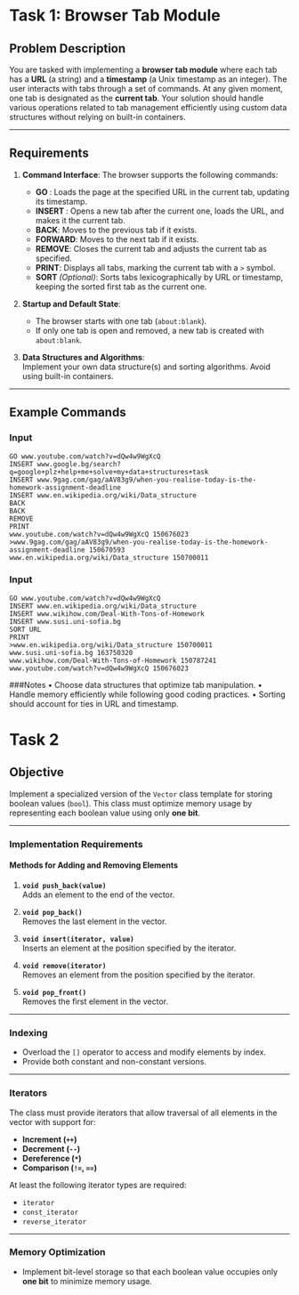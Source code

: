 # Task 1: Browser Tab Module

## Problem Description
You are tasked with implementing a **browser tab module** where each tab has a **URL** (a string) and a **timestamp** (a Unix timestamp as an integer). The user interacts with tabs through a set of commands. At any given moment, one tab is designated as the **current tab**. Your solution should handle various operations related to tab management efficiently using custom data structures without relying on built-in containers.

---

## Requirements
1. **Command Interface**: The browser supports the following commands:
   - **GO <url>**: Loads the page at the specified URL in the current tab, updating its timestamp.
   - **INSERT <url>**: Opens a new tab after the current one, loads the URL, and makes it the current tab.
   - **BACK**: Moves to the previous tab if it exists.
   - **FORWARD**: Moves to the next tab if it exists.
   - **REMOVE**: Closes the current tab and adjusts the current tab as specified.
   - **PRINT**: Displays all tabs, marking the current tab with a `>` symbol.
   - **SORT <by>** *(Optional)*: Sorts tabs lexicographically by URL or timestamp, keeping the sorted first tab as the current one.

2. **Startup and Default State**:  
   - The browser starts with one tab (`about:blank`).
   - If only one tab is open and removed, a new tab is created with `about:blank`.

3. **Data Structures and Algorithms**:  
   Implement your own data structure(s) and sorting algorithms. Avoid using built-in containers.

---

## Example Commands
### Input
```plaintext
GO www.youtube.com/watch?v=dQw4w9WgXcQ
INSERT www.google.bg/search?q=google+plz+help+me+solve+my+data+structures+task
INSERT www.9gag.com/gag/aAV83g9/when-you-realise-today-is-the-homework-assignment-deadline
INSERT www.en.wikipedia.org/wiki/Data_structure
BACK
BACK
REMOVE
PRINT
www.youtube.com/watch?v=dQw4w9WgXcQ 150676023
>www.9gag.com/gag/aAV83g9/when-you-realise-today-is-the-homework-assignment-deadline 150670593
www.en.wikipedia.org/wiki/Data_structure 150700011
```
### Input
```plaintext
GO www.youtube.com/watch?v=dQw4w9WgXcQ
INSERT www.en.wikipedia.org/wiki/Data_structure
INSERT www.wikihow.com/Deal-With-Tons-of-Homework
INSERT www.susi.uni-sofia.bg
SORT URL
PRINT
>www.en.wikipedia.org/wiki/Data_structure 150700011
www.susi.uni-sofia.bg 163750320
www.wikihow.com/Deal-With-Tons-of-Homework 150787241
www.youtube.com/watch?v=dQw4w9WgXcQ 150676023
```
###Notes
	•	Choose data structures that optimize tab manipulation.
	•	Handle memory efficiently while following good coding practices.
	•	Sorting should account for ties in URL and timestamp.

# Task 2

## Objective
Implement a specialized version of the `Vector` class template for storing boolean values (`bool`). This class must optimize memory usage by representing each boolean value using only **one bit**.

---

### Implementation Requirements

#### Methods for Adding and Removing Elements
1. **`void push_back(value)`**  
   Adds an element to the end of the vector.

2. **`void pop_back()`**  
   Removes the last element in the vector.

3. **`void insert(iterator, value)`**  
   Inserts an element at the position specified by the iterator.

4. **`void remove(iterator)`**  
   Removes an element from the position specified by the iterator.

5. **`void pop_front()`**  
   Removes the first element in the vector.

---

### Indexing
- Overload the `[]` operator to access and modify elements by index.  
- Provide both constant and non-constant versions.

---

### Iterators
The class must provide iterators that allow traversal of all elements in the vector with support for:
- **Increment (`++`)**  
- **Decrement (`--`)**  
- **Dereference (`*`)**  
- **Comparison (`!=`, `==`)**  

At least the following iterator types are required:
- `iterator`
- `const_iterator`
- `reverse_iterator`

---

### Memory Optimization
- Implement bit-level storage so that each boolean value occupies only **one bit** to minimize memory usage.
